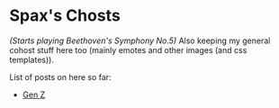 # Spax's Chosts
<i title="I looked up &quot;that one beethoven dun dun dun dunnnnnn song&quot; to find the name of this">(Starts playing Beethoven's Symphony No.5)</i>
Also keeping my general cohost stuff here too (mainly emotes and other images (and css templates)).

List of posts on here so far:
- [Gen Z](./chosts/gen-z/)
